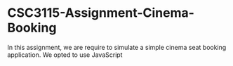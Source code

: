 # CSC3115-Assignment-Cinema-Booking
In this assignment, we are require to simulate a simple cinema seat booking application.
We opted to use JavaScript
